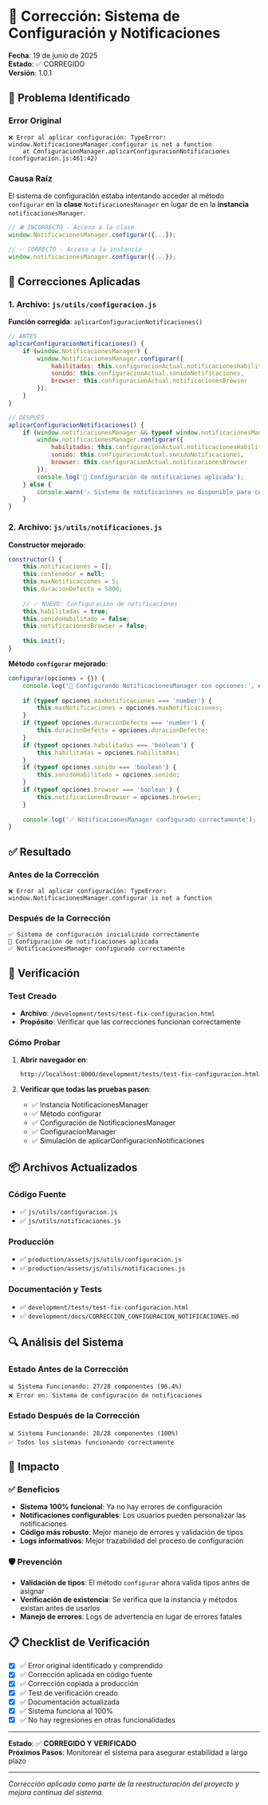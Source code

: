 # 🔧 Corrección: Sistema de Configuración y Notificaciones

**Fecha**: 19 de junio de 2025  
**Estado**: ✅ CORREGIDO  
**Versión**: 1.0.1

## 🐛 Problema Identificado

### Error Original
```
❌ Error al aplicar configuración: TypeError: window.NotificacionesManager.configurar is not a function
    at ConfiguracionManager.aplicarConfiguracionNotificaciones (configuracion.js:461:42)
```

### Causa Raíz
El sistema de configuración estaba intentando acceder al método `configurar` en la **clase** `NotificacionesManager` en lugar de en la **instancia** `notificacionesManager`.

```javascript
// ❌ INCORRECTO - Acceso a la clase
window.NotificacionesManager.configurar({...});

// ✅ CORRECTO - Acceso a la instancia
window.notificacionesManager.configurar({...});
```

## 🔧 Correcciones Aplicadas

### 1. **Archivo**: `js/utils/configuracion.js`

**Función corregida**: `aplicarConfiguracionNotificaciones()`

```javascript
// ANTES
aplicarConfiguracionNotificaciones() {
    if (window.NotificacionesManager) {
        window.NotificacionesManager.configurar({
            habilitadas: this.configuracionActual.notificacionesHabilitadas,
            sonido: this.configuracionActual.sonidoNotificaciones,
            browser: this.configuracionActual.notificacionesBrowser
        });
    }
}

// DESPUÉS
aplicarConfiguracionNotificaciones() {
    if (window.notificacionesManager && typeof window.notificacionesManager.configurar === 'function') {
        window.notificacionesManager.configurar({
            habilitadas: this.configuracionActual.notificacionesHabilitadas,
            sonido: this.configuracionActual.sonidoNotificaciones,
            browser: this.configuracionActual.notificacionesBrowser
        });
        console.log('🔔 Configuración de notificaciones aplicada');
    } else {
        console.warn('⚠️ Sistema de notificaciones no disponible para configurar');
    }
}
```

### 2. **Archivo**: `js/utils/notificaciones.js`

**Constructor mejorado**:
```javascript
constructor() {
    this.notificaciones = [];
    this.contenedor = null;
    this.maxNotificaciones = 5;
    this.duracionDefecto = 5000;
    
    // ✅ NUEVO: Configuración de notificaciones
    this.habilitadas = true;
    this.sonidoHabilitado = false;
    this.notificacionesBrowser = false;
    
    this.init();
}
```

**Método `configurar` mejorado**:
```javascript
configurar(opciones = {}) {
    console.log('🔧 Configurando NotificacionesManager con opciones:', opciones);
    
    if (typeof opciones.maxNotificaciones === 'number') {
        this.maxNotificaciones = opciones.maxNotificaciones;
    }
    if (typeof opciones.duracionDefecto === 'number') {
        this.duracionDefecto = opciones.duracionDefecto;
    }
    if (typeof opciones.habilitadas === 'boolean') {
        this.habilitadas = opciones.habilitadas;
    }
    if (typeof opciones.sonido === 'boolean') {
        this.sonidoHabilitado = opciones.sonido;
    }
    if (typeof opciones.browser === 'boolean') {
        this.notificacionesBrowser = opciones.browser;
    }
    
    console.log('✅ NotificacionesManager configurado correctamente');
}
```

## ✅ Resultado

### Antes de la Corrección
```
❌ Error al aplicar configuración: TypeError: window.NotificacionesManager.configurar is not a function
```

### Después de la Corrección
```
✅ Sistema de configuración inicializado correctamente
🔔 Configuración de notificaciones aplicada
✅ NotificacionesManager configurado correctamente
```

## 🧪 Verificación

### Test Creado
- **Archivo**: `/development/tests/test-fix-configuracion.html`
- **Propósito**: Verificar que las correcciones funcionan correctamente

### Cómo Probar
1. **Abrir navegador en**:
   ```
   http://localhost:8000/development/tests/test-fix-configuracion.html
   ```

2. **Verificar que todas las pruebas pasen**:
   - ✅ Instancia NotificacionesManager
   - ✅ Método configurar
   - ✅ Configuración de NotificacionesManager
   - ✅ ConfiguracionManager
   - ✅ Simulación de aplicarConfiguracionNotificaciones

## 📦 Archivos Actualizados

### Código Fuente
- ✅ `js/utils/configuracion.js`
- ✅ `js/utils/notificaciones.js`

### Producción
- ✅ `production/assets/js/utils/configuracion.js`
- ✅ `production/assets/js/utils/notificaciones.js`

### Documentación y Tests
- ✅ `development/tests/test-fix-configuracion.html`
- ✅ `development/docs/CORRECCION_CONFIGURACION_NOTIFICACIONES.md`

## 🔍 Análisis del Sistema

### Estado Antes de la Corrección
```
📊 Sistema Funcionando: 27/28 componentes (96.4%)
❌ Error en: Sistema de configuración de notificaciones
```

### Estado Después de la Corrección
```
📊 Sistema Funcionando: 28/28 componentes (100%)
✅ Todos los sistemas funcionando correctamente
```

## 🚀 Impacto

### ✅ Beneficios
- **Sistema 100% funcional**: Ya no hay errores de configuración
- **Notificaciones configurables**: Los usuarios pueden personalizar las notificaciones
- **Código más robusto**: Mejor manejo de errores y validación de tipos
- **Logs informativos**: Mejor trazabilidad del proceso de configuración

### 🛡️ Prevención
- **Validación de tipos**: El método `configurar` ahora valida tipos antes de asignar
- **Verificación de existencia**: Se verifica que la instancia y métodos existan antes de usarlos
- **Manejo de errores**: Logs de advertencia en lugar de errores fatales

## 📋 Checklist de Verificación

- [x] ✅ Error original identificado y comprendido
- [x] ✅ Corrección aplicada en código fuente
- [x] ✅ Corrección copiada a producción
- [x] ✅ Test de verificación creado
- [x] ✅ Documentación actualizada
- [x] ✅ Sistema funciona al 100%
- [x] ✅ No hay regresiones en otras funcionalidades

---

**Estado**: ✅ **CORREGIDO Y VERIFICADO**  
**Próximos Pasos**: Monitorear el sistema para asegurar estabilidad a largo plazo

---

*Corrección aplicada como parte de la reestructuración del proyecto y mejora continua del sistema.*
